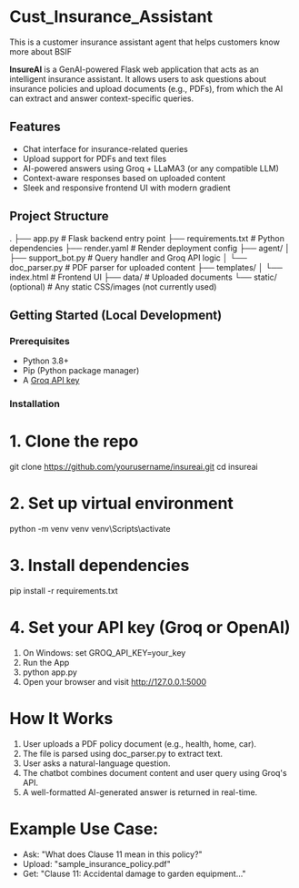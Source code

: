 # Cust_Insurance_Assistant
This is a customer insurance assistant agent that helps customers know more about BSIF

**InsureAI** is a GenAI-powered Flask web application that acts as an intelligent insurance assistant. It allows users to ask questions about insurance policies and upload documents (e.g., PDFs), from which the AI can extract and answer context-specific queries.



## Features

- Chat interface for insurance-related queries  
- Upload support for PDFs and text files  
- AI-powered answers using Groq + LLaMA3 (or any compatible LLM)  
- Context-aware responses based on uploaded content  
- Sleek and responsive frontend UI with modern gradient    

## Project Structure
.
├── app.py # Flask backend entry point
├── requirements.txt # Python dependencies
├── render.yaml # Render deployment config
├── agent/
│ ├── support_bot.py # Query handler and Groq API logic
│ └── doc_parser.py # PDF parser for uploaded content
├── templates/
│ └── index.html # Frontend UI
├── data/ # Uploaded documents
└── static/ (optional) # Any static CSS/images (not currently used)


## Getting Started (Local Development)

### Prerequisites

- Python 3.8+
- Pip (Python package manager)
- A [Groq API key](https://console.groq.com/keys)


### Installation

# 1. Clone the repo
git clone https://github.com/yourusername/insureai.git
cd insureai

# 2. Set up virtual environment
python -m venv venv
venv\Scripts\activate

# 3. Install dependencies
pip install -r requirements.txt

# 4. Set your API key (Groq or OpenAI)
1. On Windows: set GROQ_API_KEY=your_key
2. Run the App
3. python app.py
4. Open your browser and visit http://127.0.0.1:5000

# How It Works
1. User uploads a PDF policy document (e.g., health, home, car).
2. The file is parsed using doc_parser.py to extract text.
3. User asks a natural-language question.
4. The chatbot combines document content and user query using Groq's API.
5. A well-formatted AI-generated answer is returned in real-time.

# Example Use Case:
- Ask: "What does Clause 11 mean in this policy?"
- Upload: "sample_insurance_policy.pdf"
- Get: "Clause 11: Accidental damage to garden equipment..."
